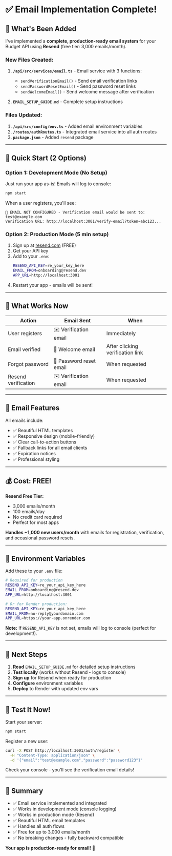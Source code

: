 # ✅ Email Implementation Complete!

## 🎉 What's Been Added

I've implemented a **complete, production-ready email system** for your Budget API using **Resend** (free tier: 3,000 emails/month).

### New Files Created:
1. **`/api/src/services/email.ts`** - Email service with 3 functions:
   - `sendVerificationEmail()` - Send email verification links
   - `sendPasswordResetEmail()` - Send password reset links  
   - `sendWelcomeEmail()` - Send welcome message after verification

2. **`EMAIL_SETUP_GUIDE.md`** - Complete setup instructions

### Files Updated:
1. **`/api/src/config/env.ts`** - Added email environment variables
2. **`/routes/authRoutes.ts`** - Integrated email service into all auth routes
3. **`package.json`** - Added `resend` package

---

## 🚀 Quick Start (2 Options)

### Option 1: Development Mode (No Setup)
Just run your app as-is! Emails will log to console:

```bash
npm start
```

When a user registers, you'll see:
```
📧 EMAIL NOT CONFIGURED - Verification email would be sent to: test@example.com
Verification URL: http://localhost:3001/verify-email?token=abc123...
```

### Option 2: Production Mode (5 min setup)
1. Sign up at [resend.com](https://resend.com) (FREE)
2. Get your API key
3. Add to your `.env`:
   ```bash
   RESEND_API_KEY=re_your_key_here
   EMAIL_FROM=onboarding@resend.dev
   APP_URL=http://localhost:3001
   ```
4. Restart your app - emails will be sent!

---

## 📧 What Works Now

| Action | Email Sent | When |
|--------|------------|------|
| User registers | ✉️ Verification email | Immediately |
| Email verified | 🎉 Welcome email | After clicking verification link |
| Forgot password | 🔐 Password reset email | When requested |
| Resend verification | ✉️ Verification email | When requested |

---

## 🎨 Email Features

All emails include:
- ✅ Beautiful HTML templates
- ✅ Responsive design (mobile-friendly)
- ✅ Clear call-to-action buttons
- ✅ Fallback links for all email clients
- ✅ Expiration notices
- ✅ Professional styling

---

## 💰 Cost: FREE!

**Resend Free Tier:**
- 3,000 emails/month
- 100 emails/day
- No credit card required
- Perfect for most apps

**Handles ~1,000 new users/month** with emails for registration, verification, and occasional password resets.

---

## 🔧 Environment Variables

Add these to your `.env` file:

```bash
# Required for production
RESEND_API_KEY=re_your_api_key_here
EMAIL_FROM=onboarding@resend.dev
APP_URL=http://localhost:3001

# Or for Render production:
RESEND_API_KEY=re_your_api_key_here
EMAIL_FROM=no-reply@yourdomain.com
APP_URL=https://your-app.onrender.com
```

**Note:** If `RESEND_API_KEY` is not set, emails will log to console (perfect for development!).

---

## 📝 Next Steps

1. **Read** `EMAIL_SETUP_GUIDE.md` for detailed setup instructions
2. **Test locally** (works without Resend - logs to console)
3. **Sign up** for Resend when ready for production
4. **Configure** environment variables
5. **Deploy** to Render with updated env vars

---

## 🧪 Test It Now!

Start your server:
```bash
npm start
```

Register a new user:
```bash
curl -X POST http://localhost:3001/auth/register \
  -H "Content-Type: application/json" \
  -d '{"email":"test@example.com","password":"password123"}'
```

Check your console - you'll see the verification email details!

---

## 🎯 Summary

- ✅ Email service implemented and integrated
- ✅ Works in development mode (console logging)
- ✅ Works in production mode (Resend)
- ✅ Beautiful HTML email templates
- ✅ Handles all auth flows
- ✅ Free for up to 3,000 emails/month
- ✅ No breaking changes - fully backward compatible

**Your app is production-ready for email!** 🚀

